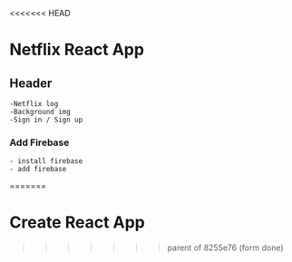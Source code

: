 <<<<<<< HEAD
# Netflix React App

## Header

    -Netflix log
    -Background img
    -Sign in / Sign up

### Add Firebase

    - install firebase
    - add firebase
=======
# Create React App
>>>>>>> parent of 8255e76 (form done)
